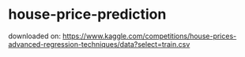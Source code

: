 # house-price-prediction
downloaded on: https://www.kaggle.com/competitions/house-prices-advanced-regression-techniques/data?select=train.csv
